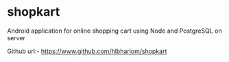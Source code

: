 # shopkart
Android application for online shopping cart using Node and PostgreSQL on server 

Github url:-
https://www.github.com/hlbhariom/shopkart
